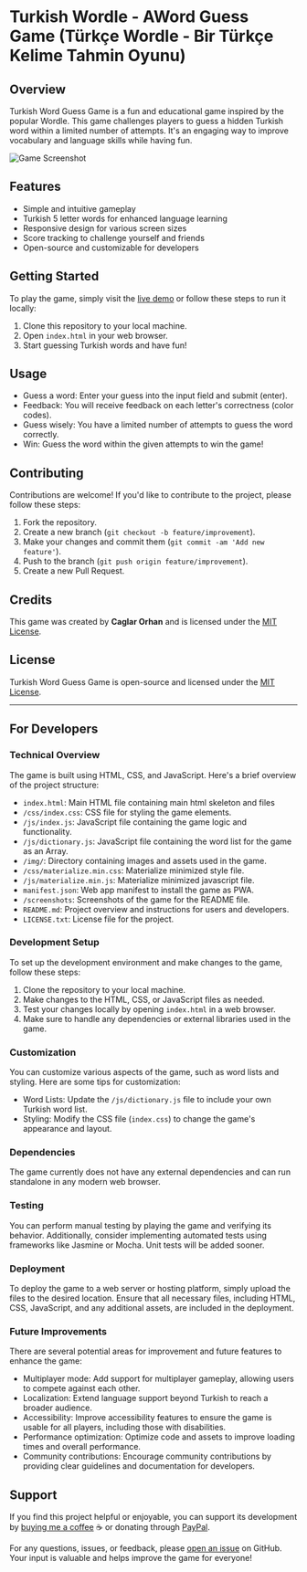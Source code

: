 # Turkish Wordle - AWord Guess Game (Türkçe Wordle - Bir Türkçe Kelime Tahmin Oyunu)

## Overview

Turkish Word Guess Game is a fun and educational game inspired by the popular Wordle. This game challenges players to guess a hidden Turkish word within a limited number of attempts. It's an engaging way to improve vocabulary and language skills while having fun.

![Game Screenshot](screenshot.png)

## Features

- Simple and intuitive gameplay
- Turkish 5 letter words for enhanced language learning
- Responsive design for various screen sizes
- Score tracking to challenge yourself and friends
- Open-source and customizable for developers

## Getting Started

To play the game, simply visit the [live demo](https://caglarorhan.github.io/turkcewordle/) or follow these steps to run it locally:

1. Clone this repository to your local machine.
2. Open `index.html` in your web browser.
3. Start guessing Turkish words and have fun!

## Usage

- Guess a word: Enter your guess into the input field and submit (enter).
- Feedback: You will receive feedback on each letter's correctness (color codes).
- Guess wisely: You have a limited number of attempts to guess the word correctly.
- Win: Guess the word within the given attempts to win the game!

## Contributing

Contributions are welcome! If you'd like to contribute to the project, please follow these steps:

1. Fork the repository.
2. Create a new branch (`git checkout -b feature/improvement`).
3. Make your changes and commit them (`git commit -am 'Add new feature'`).
4. Push to the branch (`git push origin feature/improvement`).
5. Create a new Pull Request.

## Credits

This game was created by **Caglar Orhan** and is licensed under the [MIT License](LICENSE).

## License

Turkish Word Guess Game is open-source and licensed under the [MIT License](LICENSE).

---

## For Developers

### Technical Overview

The game is built using HTML, CSS, and JavaScript. Here's a brief overview of the project structure:

- `index.html`: Main HTML file containing main html skeleton and files
- `/css/index.css`: CSS file for styling the game elements.
- `/js/index.js`: JavaScript file containing the game logic and functionality.
- `/js/dictionary.js`: JavaScript file containing the word list for the game as an Array.
- `/img/`: Directory containing images and assets used in the game.
- `/css/materialize.min.css`: Materialize minimized style file.
- `/js/materialize.min.js`: Materialize minimized javascript file.
- `manifest.json`: Web app manifest to install the game as PWA.
- `/screenshots`: Screenshots of the game for the README file.
- `README.md`: Project overview and instructions for users and developers.
- `LICENSE.txt`: License file for the project.

### Development Setup

To set up the development environment and make changes to the game, follow these steps:

1. Clone the repository to your local machine.
2. Make changes to the HTML, CSS, or JavaScript files as needed.
3. Test your changes locally by opening `index.html` in a web browser.
4. Make sure to handle any dependencies or external libraries used in the game.

### Customization

You can customize various aspects of the game, such as word lists and styling. Here are some tips for customization:

- Word Lists: Update the `/js/dictionary.js` file to include your own Turkish word list.
- Styling: Modify the CSS file (`index.css`) to change the game's appearance and layout.

### Dependencies

The game currently does not have any external dependencies and can run standalone in any modern web browser.

### Testing

You can perform manual testing by playing the game and verifying its behavior. Additionally, consider implementing automated tests using frameworks like Jasmine or Mocha. Unit tests will be added sooner.

### Deployment

To deploy the game to a web server or hosting platform, simply upload the files to the desired location. Ensure that all necessary files, including HTML, CSS, JavaScript, and any additional assets, are included in the deployment.

### Future Improvements

There are several potential areas for improvement and future features to enhance the game:

- Multiplayer mode: Add support for multiplayer gameplay, allowing users to compete against each other.
- Localization: Extend language support beyond Turkish to reach a broader audience.
- Accessibility: Improve accessibility features to ensure the game is usable for all players, including those with disabilities.
- Performance optimization: Optimize code and assets to improve loading times and overall performance.
- Community contributions: Encourage community contributions by providing clear guidelines and documentation for developers.

## Support

If you find this project helpful or enjoyable, you can support its development by [buying me a coffee](https://www.buymeacoffee.com/caglarorhan) ☕️ or donating through [PayPal](https://paypal.me/caglarorhan?country.x=US&locale.x=en_US).

For any questions, issues, or feedback, please [open an issue](../../issues) on GitHub. Your input is valuable and helps improve the game for everyone!



